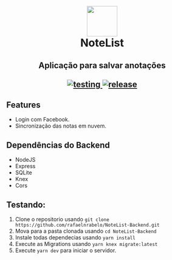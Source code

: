 
<h1 align="center">
  <br/>
  <img src="https://user-images.githubusercontent.com/55251721/78802105-ca55de80-7993-11ea-9187-3a97342a8dfb.png" width=80 />
  <br/>
  NoteList
</h1>
<h2 align="center">
  Aplicação para salvar anotações <br/>
  <br/>
  <a href="https://github.com/rafaelnrabelo/NoteList#testando">
    <img src="https://img.shields.io/badge/Testing-Install-%23DA552F" alt="testing"/>
  </a>
  <a href="https://github.com/rafaelnrabelo/NoteList/releases/latest">
    <img src="https://img.shields.io/badge/Last%20Release-2.1.1-%23DA552F" alt="release"/>
  </a>
</h2>

## Features
  - Login com Facebook.
  - Sincronização das notas em nuvem.
    
## Dependências do Backend
  - NodeJS
  - Express
  - SQLite
  - Knex
  - Cors
   
## Testando:
   1. Clone o repositorio usando `git clone https://github.com/rafaelnrabelo/NoteList-Backend.git`
   2. Mova para a pasta clonada usando `cd NoteList-Backend`
   3. Instale todas dependecias usando `yarn install`
   4. Execute as Migrations usando `yarn knex migrate:latest`
   5. Execute `yarn dev` para iniciar o servidor.
